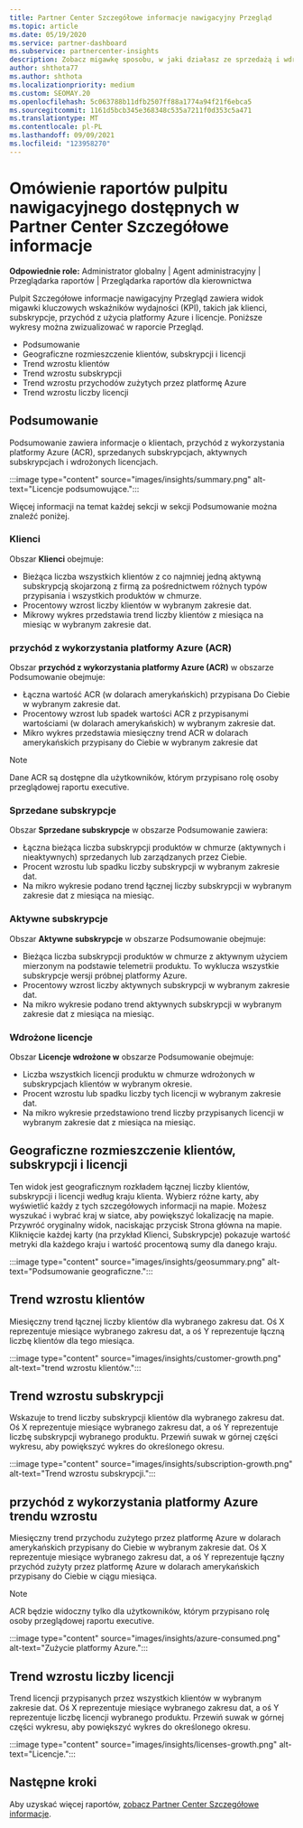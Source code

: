 ```yaml
---
title: Partner Center Szczegółowe informacje nawigacyjny Przegląd
ms.topic: article
ms.date: 05/19/2020
ms.service: partner-dashboard
ms.subservice: partnercenter-insights
description: Zobacz migawkę sposobu, w jaki działasz ze sprzedażą i wdrażaniem, wzrostem klientów i wzrostem przychodów z licencjami, subskrypcjami i zużyciem platformy Azure.
author: shthota77
ms.author: shthota
ms.localizationpriority: medium
ms.custom: SEOMAY.20
ms.openlocfilehash: 5c063788b11dfb2507ff88a1774a94f21f6ebca5
ms.sourcegitcommit: 1161d5bcb345e368348c535a7211f0d353c5a471
ms.translationtype: MT
ms.contentlocale: pl-PL
ms.lasthandoff: 09/09/2021
ms.locfileid: "123958270"
---
```

# <a name="overview-dashboard-reports-available-in-partner-center-insights"></a>Omówienie raportów pulpitu nawigacyjnego dostępnych w Partner Center Szczegółowe informacje
 
**Odpowiednie role:** Administrator globalny | Agent administracyjny | Przeglądarka raportów | Przeglądarka raportów dla kierownictwa

Pulpit Szczegółowe informacje nawigacyjny Przegląd zawiera widok migawki kluczowych wskaźników wydajności (KPI), takich jak klienci, subskrypcje, przychód z użycia platformy Azure i licencje. Poniższe wykresy można zwizualizować w raporcie Przegląd.

- Podsumowanie  
- Geograficzne rozmieszczenie klientów, subskrypcji i licencji  
- Trend wzrostu klientów 
- Trend wzrostu subskrypcji 
- Trend wzrostu przychodów zużytych przez platformę Azure 
- Trend wzrostu liczby licencji 

## <a name="summary"></a>Podsumowanie

Podsumowanie zawiera informacje o klientach, przychód z wykorzystania platformy Azure (ACR), sprzedanych subskrypcjach, aktywnych subskrypcjach i wdrożonych licencjach. 

:::image type="content" source="images/insights/summary.png" alt-text="Licencje podsumowujące.":::

Więcej informacji na temat każdej sekcji w sekcji Podsumowanie można znaleźć poniżej.

### <a name="customers"></a>Klienci

Obszar **Klienci** obejmuje:

- Bieżąca liczba wszystkich klientów z co najmniej jedną aktywną subskrypcją skojarzoną z firmą za pośrednictwem różnych typów przypisania i wszystkich produktów w chmurze.
- Procentowy wzrost liczby klientów w wybranym zakresie dat.
- Mikrowy wykres przedstawia trend liczby klientów z miesiąca na miesiąc w wybranym zakresie dat.

### <a name="azure-consumed-revenue-acr"></a>przychód z wykorzystania platformy Azure (ACR)

Obszar **przychód z wykorzystania platformy Azure (ACR)** w obszarze Podsumowanie obejmuje:

- Łączna wartość ACR (w dolarach amerykańskich) przypisana Do Ciebie w wybranym zakresie dat.
- Procentowy wzrost lub spadek wartości ACR z przypisanymi wartościami (w dolarach amerykańskich) w wybranym zakresie dat.
- Mikro wykres przedstawia miesięczny trend ACR w dolarach amerykańskich przypisany do Ciebie w wybranym zakresie dat 

> [!NOTE]
> Dane ACR są dostępne dla użytkowników, którym przypisano rolę osoby przeglądowej raportu executive.
 
### <a name="subscriptions-sold"></a>Sprzedane subskrypcje

Obszar **Sprzedane subskrypcje** w obszarze Podsumowanie zawiera:

- Łączna bieżąca liczba subskrypcji produktów w chmurze (aktywnych i nieaktywnych) sprzedanych lub zarządzanych przez Ciebie.  
- Procent wzrostu lub spadku liczby subskrypcji w wybranym zakresie dat.
- Na mikro wykresie podano trend łącznej liczby subskrypcji w wybranym zakresie dat z miesiąca na miesiąc.

### <a name="active-subscriptions"></a>Aktywne subskrypcje

Obszar **Aktywne subskrypcje** w obszarze Podsumowanie obejmuje:

- Bieżąca liczba subskrypcji produktów w chmurze z aktywnym użyciem mierzonym na podstawie telemetrii produktu. To wyklucza wszystkie subskrypcje wersji próbnej platformy Azure.  
- Procentowy wzrost liczby aktywnych subskrypcji w wybranym zakresie dat.
- Na mikro wykresie podano trend aktywnych subskrypcji w wybranym zakresie dat z miesiąca na miesiąc.
 
### <a name="licenses-deployed"></a>Wdrożone licencje

Obszar **Licencje wdrożone w** obszarze Podsumowanie obejmuje:
 
- Liczba wszystkich licencji produktu w chmurze wdrożonych w subskrypcjach klientów w wybranym okresie. 
- Procent wzrostu lub spadku liczby tych licencji w wybranym zakresie dat. 
- Na mikro wykresie przedstawiono trend liczby przypisanych licencji w wybranym zakresie dat z miesiąca na miesiąc.

## <a name="geographical-spread-of-your-customers-subscriptions-and-licenses"></a>Geograficzne rozmieszczenie klientów, subskrypcji i licencji

Ten widok jest geograficznym rozkładem łącznej liczby klientów, subskrypcji i licencji według kraju klienta. Wybierz różne karty, aby wyświetlić każdy z tych szczegółowych informacji na mapie. Możesz wyszukać i wybrać kraj w siatce, aby powiększyć lokalizację na mapie. Przywróć oryginalny widok, naciskając przycisk Strona główna na mapie. Kliknięcie każdej karty (na przykład Klienci, Subskrypcje) pokazuje wartość metryki dla każdego kraju i wartość procentową sumy dla danego kraju.  

:::image type="content" source="images/insights/geosummary.png" alt-text="Podsumowanie geograficzne.":::

## <a name="customers-growth-trend"></a>Trend wzrostu klientów

Miesięczny trend łącznej liczby klientów dla wybranego zakresu dat. Oś X reprezentuje miesiące wybranego zakresu dat, a oś Y reprezentuje łączną liczbę klientów dla tego miesiąca. 

:::image type="content" source="images/insights/customer-growth.png" alt-text="trend wzrostu klientów.":::

## <a name="subscriptions-growth-trend"></a>Trend wzrostu subskrypcji

Wskazuje to trend liczby subskrypcji klientów dla wybranego zakresu dat. Oś X reprezentuje miesiące wybranego zakresu dat, a oś Y reprezentuje liczbę subskrypcji wybranego produktu. Przewiń suwak w górnej części wykresu, aby powiększyć wykres do określonego okresu. 

:::image type="content" source="images/insights/subscription-growth.png" alt-text="Trend wzrostu subskrypcji.":::

## <a name="azure-consumed-revenue-growth-trend"></a>przychód z wykorzystania platformy Azure trendu wzrostu

Miesięczny trend przychodu zużytego przez platformę Azure w dolarach amerykańskich przypisany do Ciebie w wybranym zakresie dat. Oś X reprezentuje miesiące wybranego zakresu dat, a oś Y reprezentuje łączny przychód zużyty przez platformę Azure w dolarach amerykańskich przypisany do Ciebie w ciągu miesiąca.

> [!NOTE]
> ACR będzie widoczny tylko dla użytkowników, którym przypisano rolę osoby przeglądowej raportu executive. 

:::image type="content" source="images/insights/azure-consumed.png" alt-text="Zużycie platformy Azure.":::

## <a name="licenses-growth-trend"></a>Trend wzrostu liczby licencji
 
Trend licencji przypisanych przez wszystkich klientów w wybranym zakresie dat. Oś X reprezentuje miesiące wybranego zakresu dat, a oś Y reprezentuje liczbę licencji wybranego produktu. Przewiń suwak w górnej części wykresu, aby powiększyć wykres do określonego okresu.  

:::image type="content" source="images/insights/licenses-growth.png" alt-text="Licencje.":::

## <a name="next-steps"></a>Następne kroki

Aby uzyskać więcej raportów, [zobacz Partner Center Szczegółowe informacje](partner-center-insights.md).
